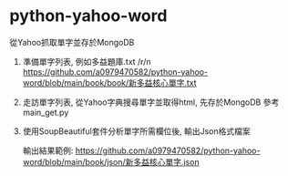 # python-yahoo-word
從Yahoo抓取單字並存於MongoDB

1. 準備單字列表, 例如多益題庫.txt /r/n
    https://github.com/a0979470582/python-yahoo-word/blob/main/book/book/新多益核心單字.txt

2. 走訪單字列表, 從Yahoo字典搜尋單字並取得html, 先存於MongoDB
    參考main_get.py
    
3. 使用SoupBeautiful套件分析單字所需欄位後, 輸出Json格式檔案

    輸出結果範例:
    https://github.com/a0979470582/python-yahoo-word/blob/main/book/json/新多益核心單字.json
